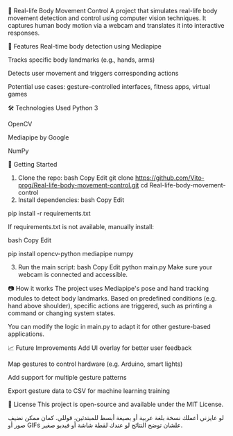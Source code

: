 📌 Real-life Body Movement Control
A project that simulates real-life body movement detection and control using computer vision techniques. It captures human body motion via a webcam and translates it into interactive responses.

🎯 Features
Real-time body detection using Mediapipe

Tracks specific body landmarks (e.g., hands, arms)

Detects user movement and triggers corresponding actions

Potential use cases: gesture-controlled interfaces, fitness apps, virtual games

🛠️ Technologies Used
Python 3

OpenCV

Mediapipe by Google

NumPy

🚀 Getting Started
1. Clone the repo:
bash
Copy
Edit
git clone https://github.com/Vito-prog/Real-life-body-movement-control.git
cd Real-life-body-movement-control
2. Install dependencies:
bash
Copy
Edit

pip install -r requirements.txt

If requirements.txt is not available, manually install:

bash
Copy
Edit

pip install opencv-python mediapipe numpy

3. Run the main script:
bash
Copy
Edit
python main.py
Make sure your webcam is connected and accessible.

📷 How it works
The project uses Mediapipe's pose and hand tracking modules to detect body landmarks. Based on predefined conditions (e.g. hand above shoulder), specific actions are triggered, such as printing a command or changing system states.

You can modify the logic in main.py to adapt it for other gesture-based applications.

📈 Future Improvements
Add UI overlay for better user feedback

Map gestures to control hardware (e.g. Arduino, smart lights)

Add support for multiple gesture patterns

Export gesture data to CSV for machine learning training

📄 License
This project is open-source and available under the MIT License.

لو عايزني أعملك نسخة بلغة عربية أو بصيغة أبسط للمبتدئين، قوللي. كمان ممكن نضيف صور أو GIFs علشان توضح النتائج لو عندك لقطة شاشة أو فيديو صغير.
